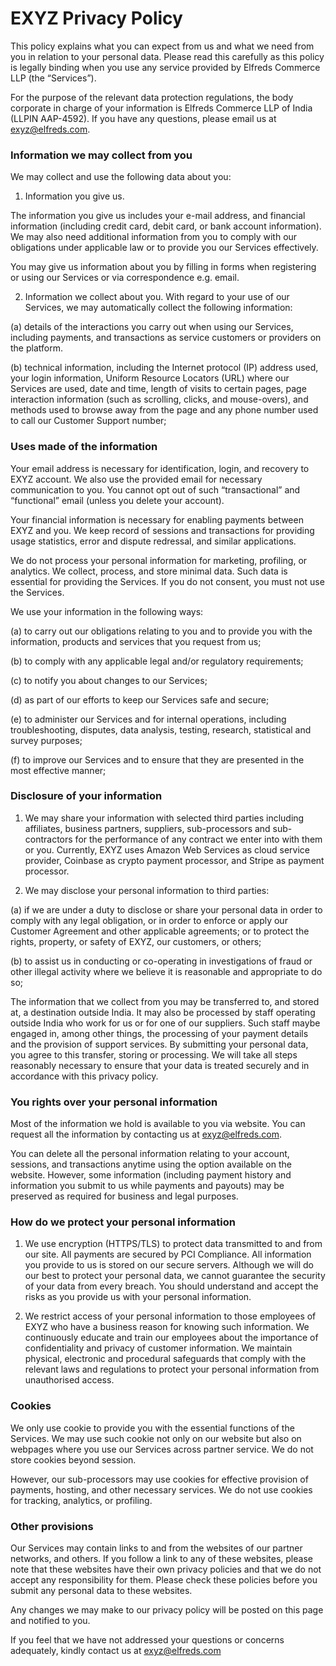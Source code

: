 # EXYZ Privacy Policy

This policy explains what you can expect from us and what we need from you in relation to your personal data. Please read this carefully as this policy is legally binding when you use any service provided by Elfreds Commerce LLP (the “Services”).

For the purpose of the relevant data protection regulations, the body corporate in charge of your information is Elfreds Commerce LLP of India (LLPIN AAP-4592). If you have any questions, please email us at exyz@elfreds.com.

### Information we may collect from you

We may collect and use the following data about you:

1. Information you give us.

The information you give us includes your e-mail address, and financial information (including credit card, debit card, or bank account information). We may also need additional information from you to comply with our obligations under applicable law or to provide you our Services effectively.

You may give us information about you by filling in forms when registering or using our Services or via correspondence e.g. email.

2. Information we collect about you. With regard to your use of our Services, we may automatically collect the following information:

(a) details of the interactions you carry out when using our Services, including payments, and transactions as service customers or providers on the platform.

(b) technical information, including the Internet protocol (IP) address used, your login information, Uniform Resource Locators (URL) where our Services are used, date and time, length of visits to certain pages, page interaction information (such as scrolling, clicks, and mouse-overs), and methods used to browse away from the page and any phone number used to call our Customer Support number;

### Uses made of the information

Your email address is necessary for identification, login, and recovery to EXYZ account. We also use the provided email for necessary communication to you. You cannot opt out of such “transactional” and “functional” email (unless you delete your account).

Your financial information is necessary for enabling payments between EXYZ and you. We keep record of sessions and transactions for providing usage statistics, error and dispute redressal, and similar applications.

We do not process your personal information for marketing, profiling, or analytics. We collect, process, and store minimal data. Such data is essential for providing the Services. If you do not consent, you must not use the Services.

We use your information in the following ways:

(a) to carry out our obligations relating to you and to provide you with the information, products and services that you request from us;

(b) to comply with any applicable legal and/or regulatory requirements;

(c) to notify you about changes to our Services;

(d) as part of our efforts to keep our Services safe and secure;

(e) to administer our Services and for internal operations, including troubleshooting, disputes, data analysis, testing, research, statistical and survey purposes;

(f) to improve our Services and to ensure that they are presented in the most effective manner;

### Disclosure of your information

1. We may share your information with selected third parties including affiliates, business partners, suppliers, sub-processors and sub-contractors for the performance of any contract we enter into with them or you. Currently, EXYZ uses Amazon Web Services as cloud service provider, Coinbase as crypto payment processor, and Stripe as payment processor.

2. We may disclose your personal information to third parties:

(a) if we are under a duty to disclose or share your personal data in order to comply with any legal obligation, or in order to enforce or apply our Customer Agreement and other applicable agreements; or to protect the rights, property, or safety of EXYZ, our customers, or others;

(b) to assist us in conducting or co-operating in investigations of fraud or other illegal activity where we believe it is reasonable and appropriate to do so;

The information that we collect from you may be transferred to, and stored at, a destination outside India. It may also be processed by staff operating outside India who work for us or for one of our suppliers. Such staff maybe engaged in, among other things, the processing of your payment details and the provision of support services. By submitting your personal data, you agree to this transfer, storing or processing. We will take all steps reasonably necessary to ensure that your data is treated securely and in accordance with this privacy policy.

### You rights over your personal information

Most of the information we hold is available to you via website. You can request all the information by contacting us at exyz@elfreds.com.

You can delete all the personal information relating to your account, sessions, and transactions anytime using the option available on the website. However, some information (including payment history and information you submit to us while payments and payouts) may be preserved as required for business and legal purposes.

### How do we protect your personal information

1. We use encryption (HTTPS/TLS) to protect data transmitted to and from our site. All payments are secured by PCI Compliance. All information you provide to us is stored on our secure servers. Although we will do our best to protect your personal data, we cannot guarantee the security of your data from every breach. You should understand and accept the risks as you provide us with your personal information.

2. We restrict access of your personal information to those employees of EXYZ who have a business reason for knowing such information. We continuously educate and train our employees about the importance of confidentiality and privacy of customer information. We maintain physical, electronic and procedural safeguards that comply with the relevant laws and regulations to protect your personal information from unauthorised access.

### Cookies

We only use cookie to provide you with the essential functions of the Services. We may use such cookie not only on our website but also on webpages where you use our Services across partner service. We do not store cookies beyond session.

However, our sub-processors may use cookies for effective provision of payments, hosting, and other necessary services. We do not use cookies for tracking, analytics, or profiling.

### Other provisions

Our Services may contain links to and from the websites of our partner networks, and others. If you follow a link to any of these websites, please note that these websites have their own privacy policies and that we do not accept any responsibility for them. Please check these policies before you submit any personal data to these websites.

Any changes we may make to our privacy policy will be posted on this page and notified to you.

If you feel that we have not addressed your questions or concerns adequately, kindly contact us at exyz@elfreds.com
